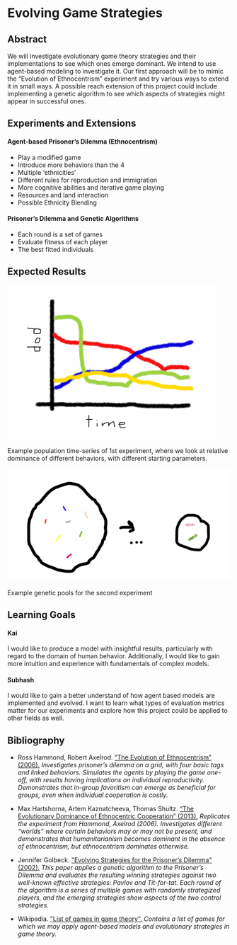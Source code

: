 # Evolving Game Strategies
## Abstract
We will investigate evolutionary game theory strategies and their implementations to see which ones emerge dominant. We intend to use agent-based modeling to investigate it. Our first approach will be to mimic the “Evolution of Ethnocentrism” experiment and try various ways to extend it in small ways. A possible reach extension of this project could include implementing a genetic algorithm to see which aspects of strategies might appear in successful ones.


## Experiments and Extensions
#### Agent-based Prisoner’s Dilemma (Ethnocentrism)
- Play a modified game
- Introduce more behaviors than the 4
- Multiple ‘ethnicities’
- Different rules for reproduction and immigration
- More cognitive abilities and iterative game playing
- Resources and land interaction
- Possible Ethnicity Blending


#### Prisoner’s Dilemma and Genetic Algorithms
- Each round is a set of games
- Evaluate fitness of each player
- The best fitted individuals


## Expected Results
![Ethnocentrism result sketch](./images/sketch1.png)

Example population time-series of 1st experiment, where we look at relative dominance of different behaviors, with different starting parameters.


![Genetic algorithm result sketch](./images/sketch2.png)

Example genetic pools for the second experiment


## Learning Goals
#### Kai
I would like to produce a model with insightful results, particularly with regard to the domain of human behavior. Additionally, I would like to gain more intuition and experience with fundamentals of complex models.


#### Subhash
I would like to gain a better understand of how agent based models are implemented and evolved. I want to learn what types of evaluation metrics matter for our experiments and explore how this project could be applied to other fields as well.


## Bibliography
- Ross Hammond, Robert Axelrod. [“The Evolution of Ethnocentrism” (2006).](
http://citeseerx.ist.psu.edu/viewdoc/download?doi=10.1.1.576.4696&rep=rep1&type=pdf.)
  *Investigates prisoner’s dilemma on a grid, with four basic tags and linked behaviors. Simulates the agents by playing the game one-off, with results having implications on individual reproductivity. Demonstrates that in-group favoritism can emerge as beneficial for groups, even when individual cooperation is costly.*


- Max Hartshorna, Artem Kaznatcheeva, Thomas Shultz. [“The Evolutionary Dominance of Ethnocentric Cooperation” (2013).](http://jasss.soc.surrey.ac.uk/16/3/7.html)
*Replicates the experiment from Hammond, Axelrod (2006). Investigates different “worlds” where certain behaviors may or may not be present, and demonstrates that humanitarianism becomes dominant in the absence of ethnocentrism, but ethnocentrism dominates otherwise.*


- Jennifer Golbeck. ["Evolving Strategies for the Prisoner’s Dilemma" (2002).](https://www.cs.umd.edu/~golbeck/downloads/JGolbeck_prison.pdf)
*This paper applies a genetic algorithm to the Prisoner’s Dilemma and evaluates the resulting winning strategies against two well-known effective strategies: Pavlov and Tit-for-tat. Each round of the algorithm is a series of multiple games with randomly strategized players, and the emerging strategies show aspects of the two control strategies.*


- Wikipedia. ["List of games in game theory".](https://en.wikipedia.org/wiki/List_of_games_in_game_theory)
*Contains a list of games for which we may apply agent-based models and evolutionary strategies in game theory.*
